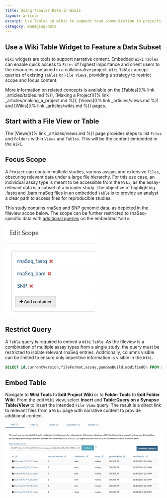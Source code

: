 ```yaml
---
title: Using Tabular Data in Wikis
layout: article
excerpt: Use Tables in wikis to augment team communication in projects. 
category: managing-data
---
```


## Use a Wiki Table Widget to Feature a Data Subset

`Wiki` widgets are tools to support narrative content. Embedded `Wiki` `Tables` can enable quick access to `Files` of highest importance and orient users to the resources contained in a collaborative project. `Wiki` `Tables` accept queries of existing `Tables` or `File Views`, providing a strategy to restrict scope and focus content.

More information on related concepts is available on the [Tables]({% link _articles/tables.md %}), [Making a Project]({% link _articles/making_a_project.md %}), [Views]({% link _articles/views.md %}) and [Wikis]({% link _articles/wikis.md %}) pages.

## Start with a File View or Table

The [Views]({% link _articles/views.md %}) page provides steps to list `Files` and `Folders` within `Views` and `Tables`. This will be the content embedded in the `Wiki`.

## Focus Scope

A `Project` can contain multiple studies, various assays and extensive `Files`, obscuring relevant data under a large file hierarchy. For this use case, an individual assay type is meant to be accessible from the `Wiki`, as the assay-relevant data is a subset of a broader study. The objective of highlighting .fastq and .bam rnaSeq files in an embedded `Table` is to provide an analyst a clear path to access files for reproducible studies.

This study contains rnaSeq and SNP genomic data, as depicted in the fileview scope below. The scope can be further restricted to rnaSeq-specific data with [additional queries](https://rest-docs.synapse.org/rest/org/sagebionetworks/repo/web/controller/TableExamples.html) on the embedded `Table`.

<img id="image" src="../assets/images/inPractice_studyContainer.png">

## Restrict Query

A `Table` query is required to embed a `Wiki` `Table`. As the fileview is a combination of multiple assay types from a single study, the query must be restricted to isolate relevant rnaSeq entries. Additionally, columns visible can be limited to ensure only imperitive information is visible in the `Wiki`.

```sql
SELECT id,currentVersion,fileFormat,assay,genomeBuild,modifiedOn FROM syn17097374 WHERE "assay" = 'rnaSeq' AND "fileFormat" = 'bam' OR "fileFormat" = 'fastq'
```

## Embed Table

Navigate to **Wiki Tools** to **Edit Project Wiki** or to **Folder Tools** to **Edit Folder Wiki**. From the edit `Wiki` view, select **Insert** and **Table:Query on a Synapse Table/View** to insert the intended `File View` query. The result is a direct link to relevant files from a `Wiki` page with narrative content to provide additional context.

<img id="image" src="../assets/images/inPractice_embeddedView.png">
